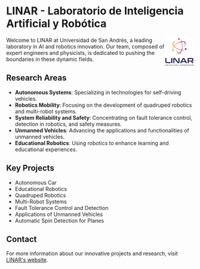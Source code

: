# LINAR - Laboratorio de Inteligencia Artificial y Robótica

<img src="./profile/images/logo-linar-light.png" align="right"
     alt="LINAR Logo" height="80">

Welcome to LINAR at Universidad de San Andrés, a leading laboratory in AI and robotics innovation. Our team, composed of expert engineers and physicists, is dedicated to pushing the boundaries in these dynamic fields.

## Research Areas

- **Autonomous Systems**: Specializing in technologies for self-driving vehicles.
- **Robotics Mobility**: Focusing on the development of quadruped robotics and multi-robot systems.
- **System Reliability and Safety**: Concentrating on fault tolerance control, detection in robotics, and safety measures.
- **Unmanned Vehicles**: Advancing the applications and functionalities of unmanned vehicles.
- **Educational Robotics**: Using robotics to enhance learning and educational experiences.

## Key Projects

- Autonomous Car
- Educational Robotics
- Quadruped Robotics
- Multi-Robot Systems
- Fault Tolerance Control and Detection
- Applications of Unmanned Vehicles
- Automatic Spin Detection for Planes

## Contact

For more information about our innovative projects and research, visit [LINAR's website](https://udesa.edu.ar/linar).
